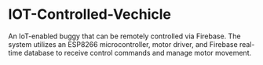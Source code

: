 # IOT-Controlled-Vechicle
An IoT-enabled buggy that can be remotely controlled via Firebase. The system utilizes an ESP8266 microcontroller, motor driver, and Firebase real-time database to receive control commands and manage motor movement.
